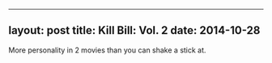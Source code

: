 ------
layout: post
title: Kill Bill: Vol. 2 
date:  2014-10-28 
-----
 More personality in 2 movies than you can shake a stick at.
